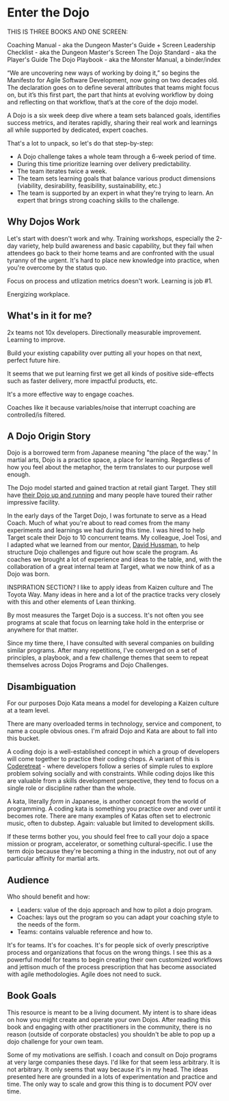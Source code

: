 # Enter the Dojo

THIS IS THREE BOOKS AND ONE SCREEN:

Coaching Manual - aka the Dungeon Master's Guide + Screen
Leadership Checklist - aka the Dungeon Master's Screen
The Dojo Standard - aka the Player's Guide
The Dojo Playbook - aka the Monster Manual, a binder/index


“We are uncovering new ways of working by doing it,” so begins the Manifesto for Agile Software Development, now going on two decades old. The declaration goes on to define several attributes that teams might focus on, but it’s this first part, the part that hints at evolving workflow by doing and reflecting on that workflow, that’s at the core of the dojo model.

A Dojo is a six week deep dive where a team sets balanced goals, identifies success metrics, and iterates rapidly, sharing their real work and learnings all while supported by dedicated, expert coaches.

That's a lot to unpack, so let's do that step-by-step:

- A Dojo challenge takes a whole team through a 6-week period of time.
- During this time prioritize learning over delivery predictability.
- The team iterates twice a week.
- The team sets learning goals that balance various product dimensions (viability, desirability, feasibility, sustainability, etc.)
- The team is supported by an expert in what they're trying to learn. An expert that brings strong coaching skills to the challenge.

## Why Dojos Work

Let's start with doesn't work and why. Training workshops, especially the 2-day variety, help build awareness and basic capability, but they fail when attendees go back to their home teams and are confronted with the usual tyranny of the urgent. It's hard to place new knowledge into practice, when you're overcome by the status quo.

Focus on process and utlization metrics doesn't work. Learning is job #1.

Energizing workplace.

## What's in it for me?

2x teams not 10x developers. Directionally measurable improvement. Learning to improve.

Build your existing capability over putting all your hopes on that next, perfect future hire.

It seems that we put learning first we get all kinds of positive side-effects such as faster delivery, more impactful products, etc.

It's a more effective way to engage coaches.

Coaches like it because variables/noise that interrupt coaching are controlled/is filtered.

## A Dojo Origin Story

Dojo is a borrowed term from Japanese meaning "the place of the way." In martial arts, Dojo is a practice space, a place for learning. Regardless of how you feel about the metaphor, the term translates to our purpose well enough.

The Dojo model started and gained traction at retail giant Target. They still have [their Dojo up and running](#) and many people have toured their rather impressive facility. 

In the early days of the Target Dojo, I was fortunate to serve as a Head Coach. Much of what you're about to read comes from the many experiments and learnings we had during this time. I was hired to help Target scale their Dojo to 10 concurrent teams. My colleague, Joel Tosi, and I adapted what we learned from our mentor, [David Hussman](https://www.notion.so/0c18b781-9544-4f09-9866-b3c29a0673ba), to help structure Dojo challenges and figure out how scale the program. As coaches we brought a lot of experience and ideas to the table, and, with the collaboration of a great internal team at Target, what we now think of as a Dojo was born.

INSPIRATION SECTION? I like to apply ideas from Kaizen culture and The Toyota Way. Many ideas in here and a lot of the practice tracks very closely with this and other elements of Lean thinking.

By most measures the Target Dojo is a success. It's not often you see programs at scale that focus on learning take hold in the enterprise or anywhere for that matter. 

Since my time there, I have consulted with several companies on building similar programs. After many repetitions, I've converged on a set of principles, a playbook, and a few challenge themes that seem to repeat themselves across Dojos Programs and Dojo Challenges. 

## Disambiguation

For our purposes Dojo Kata means a model for developing a Kaizen culture at a team level.

There are many overloaded terms in technology, service and component, to name a couple obvious ones. I'm afraid Dojo and Kata are about to fall into this bucket.

A coding dojo is a well-established concept in which a group of developers will come together to practice their coding chops. A variant of this is [Coderetreat](https://www.notion.so/d01f7f4c-f3a2-448b-a545-58885a22d6a5) - where developers follow a series of simple rules to explore problem solving socially and with constraints. While coding dojos like this are valuable from a skills development perspective, they tend to focus on a single role or discipline rather than the whole. 

A kata, literally *form* in Japanese, is another concept from the world of programming. A coding kata is something you practice over and over until it becomes rote. There are many examples of Katas often set to electronic music, often to dubstep. Again: valuable but limited to development skills.

If these terms bother you, you should feel free to call your dojo a space mission or program, accelerator, or something cultural-specific. I use the term dojo because they're becoming a thing in the industry, not out of any particular affinity for martial arts.

## Audience

Who should benefit and how:

- Leaders: value of the dojo approach and how to pilot a dojo program.
- Coaches: lays out the program so you can adapt your coaching style to the needs of the form.
- Teams: contains valuable reference and how to.

It's for teams. It's for coaches. It's for people sick of overly prescriptive process and organizations that focus on the wrong things. I see this as a powerful model for teams to begin creating their own customized workflows and jettison much of the process prescription that has become associated with agile methodologies. Agile does not need to suck.

## Book Goals

This resource is meant to be a living document. My intent is to share ideas on how you might create and operate your own Dojos. After reading this book and engaging with other practitioners in the community, there is no reason (outside of corporate obstacles) you shouldn't be able to pop up a dojo challenge for your own team.

Some of my motivations are selfish. I coach and consult on Dojo programs at very large companies these days. I'd like for that seem less arbitrary. It is not arbitrary. It only seems that way because it's in my head. The ideas presented here are grounded in a lots of experimentation and practice and time. The only way to scale and grow this thing is to document POV over time.
